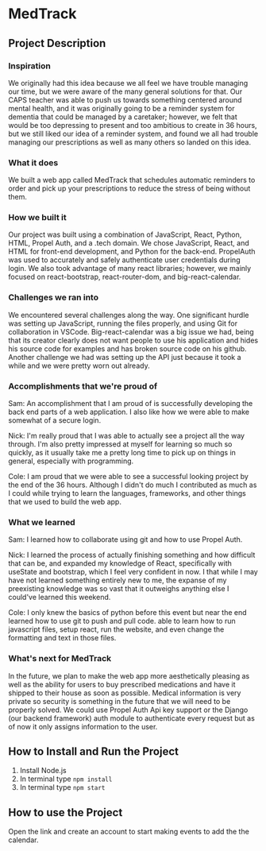 # MedTrack
## Project Description
### Inspiration
We originally had this idea because we all feel we have trouble managing our time, but we were aware of the many general solutions  for that. Our CAPS teacher was able to push us towards something centered around mental health, and it was originally going to be a reminder system for dementia that could be managed by a caretaker; however, we felt that would be too depressing to present and too ambitious to create in 36 hours, but we still liked our idea of a reminder system, and found we all had trouble managing our prescriptions as well as many others so landed on this idea.  
### What it does
We built a web app called MedTrack that schedules automatic reminders to order and pick up your prescriptions to reduce the stress of being without them.
### How we built it
Our project was built using a combination of JavaScript, React, Python, HTML, Propel Auth, and a .tech domain. We chose JavaScript, React, and HTML for front-end development, and Python for the back-end. PropelAuth was used to accurately and safely authenticate user credentials during login. We also took advantage of many react libraries; however, we mainly focused on react-bootstrap, react-router-dom, and big-react-calendar.
### Challenges we ran into
We encountered several challenges along the way. One significant hurdle was setting up JavaScript, running the files properly, and using Git for collaboration in VSCode. Big-react-calendar was a big issue we had, being that its creator clearly does not want people to use his application and hides his source code for examples and has broken source code on his github. Another challenge we had was setting up the API just because it took a while and we were pretty worn out already.
### Accomplishments that we're proud of
Sam: An accomplishment that I am proud of is successfully developing the back end parts of a web application. I also like how we were able to make somewhat of a secure login.

Nick: I'm really proud that I was able to actually see a project all the way through. I'm also pretty impressed at myself for learning so much so quickly, as it usually take me a pretty long time to pick up on things in general, especially with programming.

Cole: I am proud that we were able to see a successful looking project by the end of the 36 hours. Although I didn't do much I contributed as much as I could while trying to learn the languages, frameworks, and other things that we used to build the web app.
### What we learned
Sam: I learned how to collaborate using git and how to use Propel Auth.

Nick: I learned the process of actually finishing something and how difficult that can be, and expanded my knowledge of React, specifically with useState and bootstrap, which I feel very confident in now. I that while I may have not learned something entirely new to me, the expanse of my preexisting knowledge was so vast that it outweighs anything else I could've learned this weekend. 

Cole: I only knew the basics of python before this event but near the end learned how to use git to push and pull code.  able to learn how to run javascript files, setup react, run the website, and even change the formatting and text in those files.
### What's next for MedTrack
In the future, we plan to make the web app more aesthetically pleasing as well as the ability for users to buy prescribed medications and have it shipped to their house as soon as possible. Medical information is very private so security is something in the future that we will need to be properly solved. We could use Propel Auth Api key support or the Django (our backend framework) auth module to authenticate every request but as of now it only assigns information to the user. 

## How to Install and Run the Project
1. Install Node.js
2. In terminal type `npm install`
3. In terminal type `npm start`
## How to use the Project
Open the link and create an account to start making events to add the the calendar.

